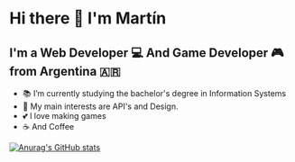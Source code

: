 # Hi there 👋 I'm Martín

## I'm a Web Developer 💻 And Game Developer 🎮 from Argentina 🇦🇷

- 📚 I’m currently studying the bachelor's degree in Information Systems
- 🔬 My main interests are API's and Design.
- 💕 I love making games
- ☕ And Coffee

[![Anurag's GitHub stats](https://github-readme-stats.vercel.app/api?martincou29=anuraghazra)](https://github.com/anuraghazra/github-readme-stats)

